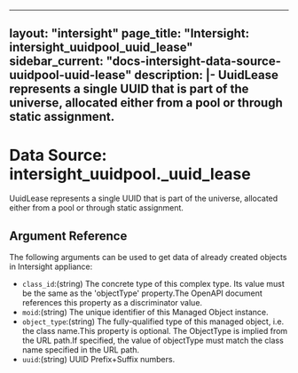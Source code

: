
---
layout: "intersight"
page_title: "Intersight: intersight_uuidpool_uuid_lease"
sidebar_current: "docs-intersight-data-source-uuidpool-uuid-lease"
description: |-
UuidLease represents a single UUID that is part of the universe, allocated either from a pool or through static assignment.
---

# Data Source: intersight_uuidpool._uuid_lease
UuidLease represents a single UUID that is part of the universe, allocated either from a pool or through static assignment.
## Argument Reference
The following arguments can be used to get data of already created objects in Intersight appliance:
* `class_id`:(string) The concrete type of this complex type. Its value must be the same as the 'objectType' property.The OpenAPI document references this property as a discriminator value. 
* `moid`:(string) The unique identifier of this Managed Object instance. 
* `object_type`:(string) The fully-qualified type of this managed object, i.e. the class name.This property is optional. The ObjectType is implied from the URL path.If specified, the value of objectType must match the class name specified in the URL path. 
* `uuid`:(string) UUID Prefix+Suffix numbers. 
